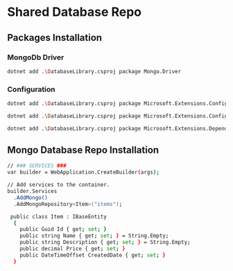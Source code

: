 # Shared Database Repo

## Packages Installation

### MongoDb Driver
```bash
dotnet add .\DatabaseLibrary.csproj package Mongo.Driver
```
### Configuration
```bash
dotnet add .\DatabaseLibrary.csproj package Microsoft.Extensions.Configuration
```

```bash
dotnet add .\DatabaseLibrary.csproj package Microsoft.Extensions.Configuration.Json
```

```bash
dotnet add .\DatabaseLibrary.csproj package Microsoft.Extensions.DependencyInjection
```

## Mongo Database Repo Installation

```bash
// ### SERVICES ###
var builder = WebApplication.CreateBuilder(args);

// Add services to the container.
builder.Services
  .AddMongo()
  .AddMongoRepository<Item>("items");
```

```bash
 public class Item : IBaseEntity
  {
    public Guid Id { get; set; }
    public string Name { get; set; } = String.Empty;
    public string Description { get; set; } = String.Empty;
    public decimal Price { get; set; }
    public DateTimeOffset CreatedDate { get; set; }
  }
```